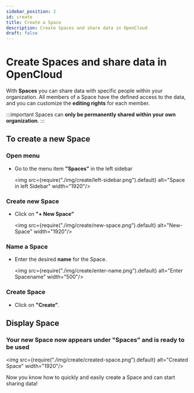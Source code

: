 ```yaml
---
sidebar_position: 2
id: create
title: Create a Space
description: Create Spaces and share data in OpenCloud
draft: false
---
```


# Create Spaces and share data in OpenCloud

With **Spaces** you can share data with specific people within your organization. All members of a Space have the defined access to the data, and you can customize the **editing rights** for each member.

:::important
Spaces can **only be permanently shared within your own organization**.
:::

## To create a new Space

### Open menu

- Go to the menu item **"Spaces”** in the left sidebar

  <img src={require("./img/create/left-sidebar.png").default} alt="Space in left Sidebar" width="1920"/>

### Create new Space

- Click on **"+ New Space”**

  <img src={require("./img/create/new-space.png").default} alt="New-Space" width="1920"/>

### Name a Space

- Enter the desired **name** for the Space.

  <img src={require("./img/create/enter-name.png").default} alt="Enter Spacename" width="500"/>

### Create Space

- Click on **"Create”**.

## Display Space

### Your new Space now appears under **"Spaces”** and is ready to be used

<img src={require("./img/create/created-space.png").default} alt="Created Space" width="1920"/>

Now you know how to quickly and easily create a Space and can start sharing data!
